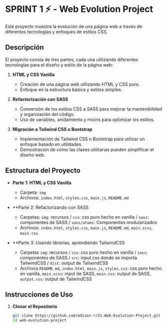 # SPRINT 1 ⚡️ - Web Evolution Project

Este proyecto muestra la evolución de una página web a través de diferentes tecnologías y enfoques de estilos CSS.

## Descripción

El proyecto consta de tres partes, cada una utilizando diferentes tecnologías para el diseño y estilo de la página web:

1. **HTML y CSS Vanilla**
   - Creación de una página web utilizando HTML y CSS puro.
   - Enfoque en la estructura básica y estilos simples.

2. **Refactorización con SASS**
   - Conversión de los estilos CSS a SASS para mejorar la mantenibilidad y organización del código.
   - Uso de variables, anidamiento y mixins para optimizar los estilos.

3. **Migración a Tailwind CSS o Bootstrap**
   - Implementación de Tailwind CSS o Bootstrap para utilizar un enfoque basado en utilidades.
   - Demostración de cómo las clases utilitarias pueden simplificar el diseño web.

## Estructura del Proyecto

- **Parte 1: HTML y CSS Vanilla**
  
  - Carpeta: `img`
  - Archivos: `index.html`, `styles.css`, `main.js`, `README.md`
    
- **Parte 2: Refactorizando con SASS
  
  - Carpetas: `img`: recursos / `css`: css puro hecho en vanilla / `sass`: componentes de SASS / `sass/atoms`: Componentes modularizados
  - Archivos:  `index.html`, `styles.css`, `main.js`, `README.md`, `main.scss`, `main.css`
    
- **Parte 3: Usando librerías, aprendiendo TailwindCSS
  
  - Carpetas `img`: recursos / `css`: css puro hecho en vanilla / `sass`: componentes de SASS / `src`: input.css donde se importa TailwindCSS / `dist`: output de TailwindCSS
  - Archivos `README.md`, `index.html`, `main.js`, `styles.css`: css puro hecho en vanilla, `main.scss`: input de SASS, `main.css`: output de SASS, `output.css`: output de TailwindCSS

## Instrucciones de Uso

1. **Clonar el Repositorio**
   ```bash
   git clone https://github.com/edison-r/S1-Web-Evolution-Project.git
   cd web-evolution-project
